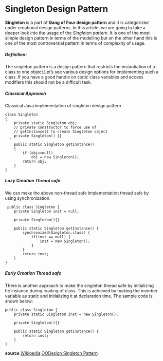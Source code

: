 # Singleton Design Pattern

**Singleton** is a part of **Gang of Four design pattern** and it is categorized under creational design patterns. In this article, we are going to take a deeper look into the usage of the *Singleton pattern*. It is one of the most simple design pattern in terms of the modelling but on the other hand this is one of the most controversial pattern in terms of complexity of usage.

##### **Definition:** 
The singleton pattern is a design pattern that restricts the instantiation of a class to one object.Let’s see various design options for implementing such a class. If you have a good handle on static class variables and access modifiers this should not be a difficult task. 

##### **Classical Approach**
 Classical Java implementation of singleton  design pattern 
```
class Singleton 
{ 
    private static Singleton obj; 
    // private constructor to force use of 
    // getInstance() to create Singleton object 
    private Singleton() {} 
  `
    public static Singleton getInstance() 
    { 
        if (obj==null) 
            obj = new Singleton(); 
        return obj; 
    } 
} 
`````

##### **Lazy Creation Thread safe**
 
We can make the above non-thread safe implementation thread safe by using synchronization. 
```
 public class Singleton {
    private Singleton inst = null;
    
    private Singleton(){}
    
    public static Singleton getInstance() {
        synchronized(Singleton.class) {
            if(inst == null) {
                inst = new Singleton();
            }
        }
        return inst;
    }
}
`````  

##### **Early Creation Thread safe**
 
There is another approach to make the singleton thread safe by initializing he instance during loading of class. This is achieved by making the member variable as static and initializing it at declaration time. The sample code is shown below:
```
public class Singleton {
    private static Singleton inst = new Singleton();
    
    private Singleton(){}
    
    public static Singleton getInstance() {
        return inst;
    }
}
```
  
**source**
[Wikipedia](http://en.wikipedia.org/wiki/Singleton_pattern)
[OODesign Singleton Pattern](http://www.oodesign.com/singleton-pattern.html)
 
  
